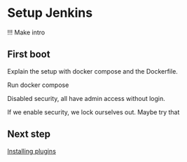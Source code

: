 # Setup Jenkins 

!!! Make intro

## First boot

Explain the setup with docker compose and the Dockerfile.

Run docker compose

Disabled security, all have admin access without login.

If we enable security, we lock ourselves out. Maybe try that

## Next step

[Installing plugins](plugins/README.md)